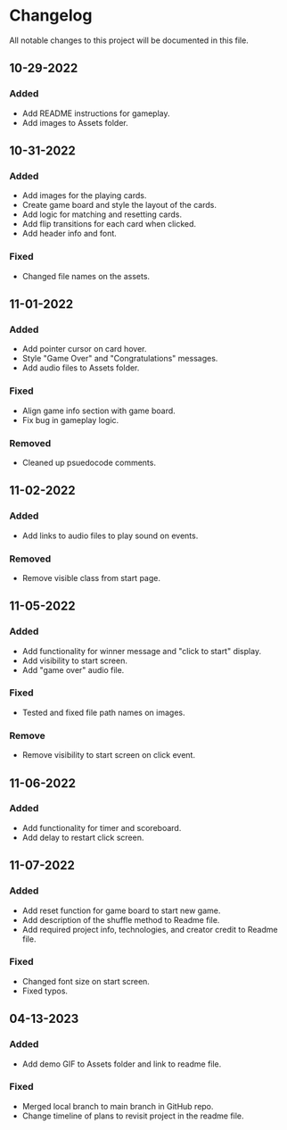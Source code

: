 # Changelog

All notable changes to this project will be documented in this file.

## 10-29-2022

### Added

- Add README instructions for gameplay.
- Add images to Assets folder.

## 10-31-2022

### Added

- Add images for the playing cards.
- Create game board and style the layout of the cards.
- Add logic for matching and resetting cards.
- Add flip transitions for each card when clicked.
- Add header info and font.

### Fixed

- Changed file names on the assets.

## 11-01-2022

### Added

- Add pointer cursor on card hover.
- Style "Game Over" and "Congratulations" messages.
- Add audio files to Assets folder.

### Fixed

- Align game info section with game board.
- Fix bug in gameplay logic.

### Removed

- Cleaned up psuedocode comments.

## 11-02-2022

### Added

- Add links to audio files to play sound on events.

### Removed

- Remove visible class from start page.

## 11-05-2022

### Added

- Add functionality for winner message and "click to start" display.
- Add visibility to start screen.
- Add "game over" audio file.

### Fixed

- Tested and fixed file path names on images.

### Remove

- Remove visibility to start screen on click event.

## 11-06-2022

### Added

- Add functionality for timer and scoreboard.
- Add delay to restart click screen.

## 11-07-2022

### Added

- Add reset function for game board to start new game.
- Add description of the shuffle method to Readme file.
- Add required project info, technologies, and creator credit to Readme file.

### Fixed

- Changed font size on start screen.
- Fixed typos.

## 04-13-2023

### Added

- Add demo GIF to Assets folder and link to readme file.

### Fixed

- Merged local branch to main branch in GitHub repo.
- Change timeline of plans to revisit project in the readme file.
